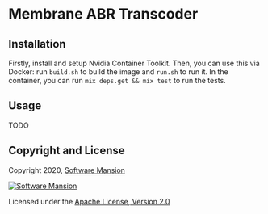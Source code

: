 # Membrane ABR Transcoder

<!-- [![Hex.pm](https://img.shields.io/hexpm/v/membrane_template_plugin.svg)](https://hex.pm/packages/membrane_template_plugin)
[![API Docs](https://img.shields.io/badge/api-docs-yellow.svg?style=flat)](https://hexdocs.pm/membrane_template_plugin)
[![CircleCI](https://circleci.com/gh/membraneframework/membrane_template_plugin.svg?style=svg)](https://circleci.com/gh/membraneframework/membrane_template_plugin) -->


## Installation

Firstly, install and setup Nvidia Container Toolkit. Then, you can use this via Docker: run `build.sh` to build the image and `run.sh` to run it. In the container, you can run `mix deps.get && mix test` to run the tests.

<!-- The package can be installed by adding `membrane_template_plugin` to your list of dependencies in `mix.exs`:

```elixir
def deps do
  [
    {:abr_transcoder, path: "../abr_transcoder"}
  ]
end
``` -->

## Usage

TODO

## Copyright and License

Copyright 2020, [Software Mansion](https://swmansion.com/?utm_source=git&utm_medium=readme&utm_campaign=membrane_template_plugin)

[![Software Mansion](https://logo.swmansion.com/logo?color=white&variant=desktop&width=200&tag=membrane-github)](https://swmansion.com/?utm_source=git&utm_medium=readme&utm_campaign=membrane_template_plugin)

Licensed under the [Apache License, Version 2.0](LICENSE)
